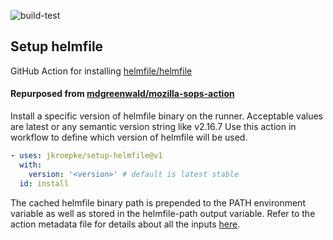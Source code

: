 ![build-test](https://github.com/jkroepke/setup-helmfile/workflows/build-test/badge.svg)

## Setup helmfile ##
GitHub Action for installing [helmfile/helmfile](https://github.com/helmfile/helmfile)

#### Repurposed from [mdgreenwald/mozilla-sops-action](https://github.com/mdgreenwald/mozilla-sops-action) ####

Install a specific version of helmfile binary on the runner.
Acceptable values are latest or any semantic version string like v2.16.7 Use this action in workflow to define which version of helmfile will be used.

```yaml
- uses: jkroepke/setup-helmfile@v1
  with:
    version: '<version>' # default is latest stable
  id: install
```

The cached helmfile binary path is prepended to the PATH environment variable as well as stored in the helmfile-path output variable. Refer to the action metadata file for details about all the inputs [here](https://github.com/jkroepke/setup-helmfile/blob/master/action.yml).
